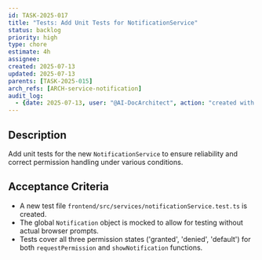 ```yaml
---
id: TASK-2025-017
title: "Tests: Add Unit Tests for NotificationService"
status: backlog
priority: high
type: chore
estimate: 4h
assignee:
created: 2025-07-13
updated: 2025-07-13
parents: [TASK-2025-015]
arch_refs: [ARCH-service-notification]
audit_log:
  - {date: 2025-07-13, user: "@AI-DocArchitect", action: "created with status backlog"}
---
```

## Description
Add unit tests for the new `NotificationService` to ensure reliability and correct permission handling under various conditions.

## Acceptance Criteria
- A new test file `frontend/src/services/notificationService.test.ts` is created.
- The global `Notification` object is mocked to allow for testing without actual browser prompts.
- Tests cover all three permission states ('granted', 'denied', 'default') for both `requestPermission` and `showNotification` functions.
